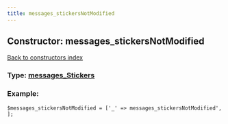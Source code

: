 ```yaml
---
title: messages_stickersNotModified
---
```

## Constructor: messages\_stickersNotModified  
[Back to constructors index](index.md)






### Type: [messages\_Stickers](../types/messages_Stickers.md)


### Example:

```
$messages_stickersNotModified = ['_' => messages_stickersNotModified', ];
```